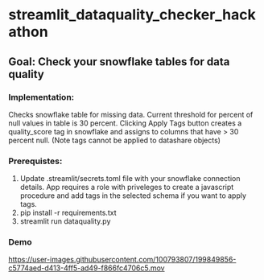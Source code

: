 # streamlit_dataquality_checker_hackathon


## Goal: Check your snowflake tables for data quality

### Implementation: 

Checks snowflake table for missing data. Current threshold for percent of null values in table is 30 percent. Clicking Apply Tags button creates a quality_score tag in snowflake and assigns to columns that have > 30 percent null. (Note tags cannot be applied to datashare objects)


### Prerequistes:

1. Update .streamlit/secrets.toml file with your snowflake connection details. App requires a role with priveleges to create a javascript procedure and add tags in the selected schema if you want to apply tags.
2. pip install -r requirements.txt
3. streamlit run dataquality.py


### Demo

https://user-images.githubusercontent.com/100793807/199849856-c5774aed-d413-4ff5-ad49-f866fc4706c5.mov

